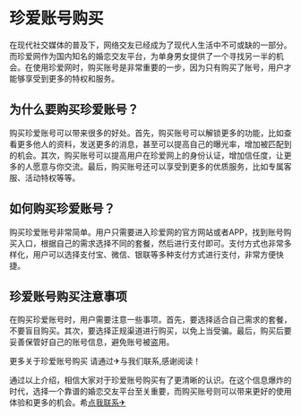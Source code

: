 # 珍爱账号购买

在现代社交媒体的普及下，网络交友已经成为了现代人生活中不可或缺的一部分。而珍爱网作为国内知名的婚恋交友平台，为单身男女提供了一个寻找另一半的机会。在使用珍爱网时，购买账号是非常重要的一步，因为只有购买了账号，用户才能够享受到更多的特权和服务。

## 为什么要购买珍爱账号？

购买珍爱账号可以带来很多的好处。首先，购买账号可以解锁更多的功能，比如查看更多他人的资料，发送更多的消息，甚至可以提高自己的曝光率，增加被匹配到的机会。其次，购买账号可以提高用户在珍爱网上的身份认证，增加信任度，让更多的人愿意与你交流。最后，购买账号还可以享受到更多的优质服务，比如专属客服、活动特权等等。

## 如何购买珍爱账号？

购买珍爱账号非常简单。用户只需要进入珍爱网的官方网站或者APP，找到账号购买入口，根据自己的需求选择不同的套餐，然后进行支付即可。支付方式也非常多样化，用户可以选择支付宝、微信、银联等多种支付方式进行支付，非常方便快捷。

## 珍爱账号购买注意事项

在购买珍爱账号时，用户需要注意一些事项。首先，要选择适合自己需求的套餐，不要盲目购买。其次，要选择正规渠道进行购买，以免上当受骗。最后，购买后要妥善保管好自己的账号信息，避免账号被盗用。

更多关于珍爱账号购买 请通过✈与我们联系,感谢阅读！

通过以上介绍，相信大家对于珍爱账号购买有了更清晰的认识。在这个信息爆炸的时代，选择一个靠谱的婚恋交友平台至关重要，而购买账号则可以带来更好的使用体验和更多的机会。希[点我联系✈](https://ac.G208.com)